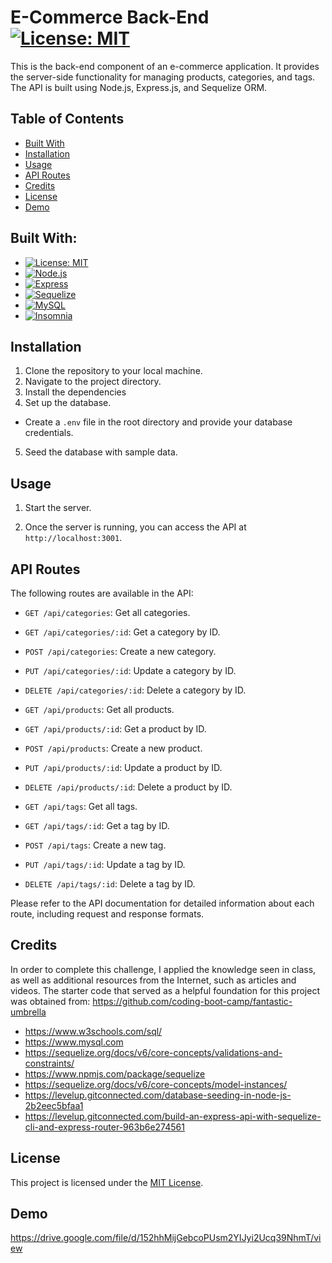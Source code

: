 # E-Commerce Back-End [![License: MIT](https://img.shields.io/badge/License-MIT-yellow.svg)](https://opensource.org/licenses/MIT)


This is the back-end component of an e-commerce application. It provides the server-side functionality for managing products, categories, and tags. The API is built using Node.js, Express.js, and Sequelize ORM.

## Table of Contents

- [Built With](#built-with)
- [Installation](#installation)
- [Usage](#usage)
- [API Routes](#api-routes)
- [Credits](#credits)
- [License](#license)
- [Demo](#demo)

## Built With: 

* [![License: MIT](https://img.shields.io/badge/License-MIT-yellow.svg)](https://opensource.org/licenses/MIT)
* [![Node.js](https://img.shields.io/badge/Node.js-v14.17.0-green.svg)](https://nodejs.org/)
* [![Express](https://img.shields.io/badge/Express-v4.17.1-blue.svg)](https://expressjs.com/)
* [![Sequelize](https://img.shields.io/badge/Sequelize-v6.6.5-orange.svg)](https://sequelize.org/)
* [![MySQL](https://img.shields.io/badge/MySQL-v8.0-blue.svg)](https://www.mysql.com/)
* [![Insomnia](https://img.shields.io/badge/Insomnia-v2021.5.3-purple.svg)](https://insomnia.rest/)


## Installation

1. Clone the repository to your local machine.
2. Navigate to the project directory.
3. Install the dependencies
4. Set up the database.
- Create a `.env` file in the root directory and provide your database credentials. 
5. Seed the database with sample data.

## Usage

1. Start the server.

2. Once the server is running, you can access the API at `http://localhost:3001`.

## API Routes

The following routes are available in the API:

- `GET /api/categories`: Get all categories.
- `GET /api/categories/:id`: Get a category by ID.
- `POST /api/categories`: Create a new category.
- `PUT /api/categories/:id`: Update a category by ID.
- `DELETE /api/categories/:id`: Delete a category by ID.

- `GET /api/products`: Get all products.
- `GET /api/products/:id`: Get a product by ID.
- `POST /api/products`: Create a new product.
- `PUT /api/products/:id`: Update a product by ID.
- `DELETE /api/products/:id`: Delete a product by ID.

- `GET /api/tags`: Get all tags.
- `GET /api/tags/:id`: Get a tag by ID.
- `POST /api/tags`: Create a new tag.
- `PUT /api/tags/:id`: Update a tag by ID.
- `DELETE /api/tags/:id`: Delete a tag by ID.

Please refer to the API documentation for detailed information about each route, including request and response formats.

## Credits

In order to complete this challenge, I applied the knowledge seen in class, as well as additional resources from the Internet, such as articles and videos. The starter code that served as a helpful foundation for this project was obtained from: https://github.com/coding-boot-camp/fantastic-umbrella 

- https://www.w3schools.com/sql/
- https://www.mysql.com
- https://sequelize.org/docs/v6/core-concepts/validations-and-constraints/
- https://www.npmjs.com/package/sequelize
- https://sequelize.org/docs/v6/core-concepts/model-instances/
- https://levelup.gitconnected.com/database-seeding-in-node-js-2b2eec5bfaa1
- https://levelup.gitconnected.com/build-an-express-api-with-sequelize-cli-and-express-router-963b6e274561


## License

This project is licensed under the [MIT License](LICENSE).

## Demo

https://drive.google.com/file/d/152hhMijGebcoPUsm2YIJyi2Ucq39NhmT/view







